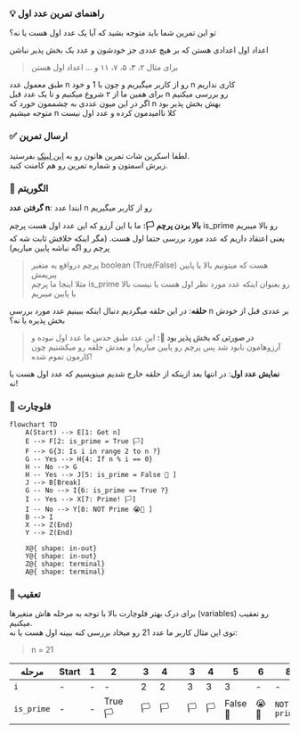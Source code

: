 ### 💡 راهنمای تمرین عدد اول

تو این تمرین شما باید متوجه بشید که آیا یک عدد اول هست یا نه؟

اعداد اول اعدادی هستن که بر هیچ عددی جز خودشون و عدد یک بخش پذیر نباشن

> برای مثال ۲، ۳، ۵، ۷، ۱۱ و ... اعداد اول هستن

طبق معمول عدد n رو از کاربر میگیریم و چون با 1 و خود n کاری نداریم  
برای همین ما از ۲ شروع میکنیم و تا یک عدد قبل n رو بررسی میکنیم  
اگر در این میون عددی به چشممون خورد که n بهش بخش پذیر بود  
متوجه میشیم n کلا ناامیدمون کرده و عدد اول نیست

### ✅ ارسال تمرین

لطفا اسکرین شات تمرین هاتون رو به [این لینک](https://github.com/hayyaun/kids/discussions/4) بفرستید.  
زیرش اسمتون و شماره تمرین رو هم کامنت کنید.

### 🧠 الگوریتم

**گرفتن عدد n**: ابتدا عدد n رو از کاربر میگیریم

**بالا بردن پرچم 🏳️:** ما با این آرزو که این عدد اول هست پرچم is_prime رو بالا میبریم یعنی اعتقاد داریم که عدد مورد بررسی حتما اول هست. (مگر اینکه خلافش ثابت شه که پرچم رو اگه نباشه پایین میاریم)

> پرچم درواقع یه متغیر boolean (True/False) هست که میتونیم بالا یا پایین ببریمش  
> مثلا اینجا ما پرچم is_prime رو بعنوان اینکه عدد مورد نظر اول هست یا نیست بالا یا پایین میبریم

**حلقه**: در این حلقه میگردیم دنبال اینکه ببینیم عدد مورد بررسی n بر عددی قبل از خودش بخش پذیره یا نه؟

> **در صورتی که بخش پذیر بود 🏴:** این عدد طبق حدس ما عدد اول نبوده و آرزوهامون نابود شد پس پرچم رو پایین میاریم! و بعدش حلقه رو میکشنیم چون کارمون تموم شده!

**نمایش عدد اول**: در انتها بعد ازینکه از حلقه خارج شدیم مینویسیم که عدد اول هست یا نه!

### 🔀 فلوچارت

```mermaid
flowchart TD
    A(Start) --> E[1: Get n]
    E --> F[2: is_prime = True 🏳️]
    F --> G{3: Is i in range 2 to n ?}
    G -- Yes --> H{4: If n % i == 0}
    H -- No --> G
    H -- Yes --> J[5: is_prime = False 🏴 ]
    J --> B[Break]
    G -- No --> I{6: is_prime == True ?}
    I -- Yes --> X[7: Prime! 🏳️]
    I -- No --> Y[8: NOT Prime 😭🏴 ]
    B --> I
    X --> Z(End)
    Y --> Z(End)

    X@{ shape: in-out}
    Y@{ shape: in-out}
    Z@{ shape: terminal}
    A@{ shape: terminal}

```

### 👣 تعقیب

برای درک بهتر فلوچارت بالا با توجه به مرحله هاش متغیرها (variables) رو تعقیب میکنیم.  
توی این مثال کاربر ما عدد 21 رو میخاد بررسی کنه ببینه اول هست یا نه:

> n = 21

| مرحله      | Start | 1   | 2       |     | 3   | 4   |     | 3   | 4   | 5        | 6    | 8            | End       |
| ---------- | ----- | --- | ------- | --- | --- | --- | --- | --- | --- | -------- | ---- | ------------ | --------- |
| `i`        | -     | -   | -       |     | 2   | 2   |     | 3   | 3   | 3        | -    | -            | -         |
| `is_prime` | -     | -   | True 🏳️ |     | 🏳️  | 🏳️  |     | 🏳️  | 🏳️  | False 🏴 | 😭🏴 | `NOT prime!` | **False** |
